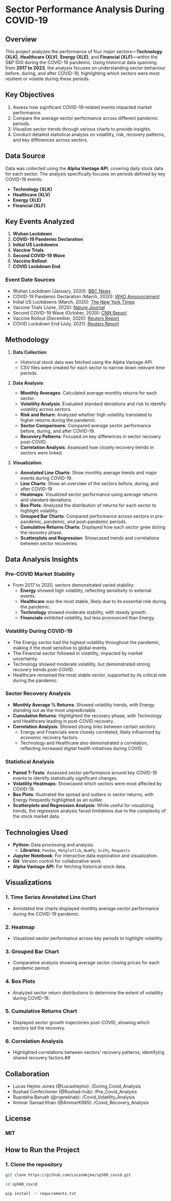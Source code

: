 # **Sector Performance Analysis During COVID-19**

## **Overview**
This project analyzes the performance of four major sectors—**Technology (XLK)**, **Healthcare (XLV)**, **Energy (XLE)**, and **Financial (XLF)**—within the S&P 500 during the COVID-19 pandemic. Using historical data spanning from **2017 to 2023**, the analysis focuses on understanding sector behaviour before, during, and after COVID-19, highlighting which sectors were most resilient or volatile during these periods.

## **Key Objectives**
1. Assess how significant COVID-19-related events impacted market performance.
2. Compare the average sector performance across different pandemic periods.
3. Visualize sector trends through various charts to provide insights.
4. Conduct detailed statistical analysis on volatility, risk, recovery patterns, and key differences across sectors.

## **Data Source**
Data was collected using the **Alpha Vantage API**, covering daily stock data for each sector. The analysis specifically focuses on periods defined by key COVID-19 events:
- **Technology (XLK)**
- **Healthcare (XLV)**
- **Energy (XLE)**
- **Financial (XLF)**

## **Key Events Analyzed**
1. **Wuhan Lockdown**
2. **COVID-19 Pandemic Declaration**
3. **Initial US Lockdowns**
4. **Vaccine Trials**
5. **Second COVID-19 Wave**
6. **Vaccine Rollout**
7. **COVID Lockdown End**

### **Event Date Sources**
- Wuhan Lockdown (January, 2020): [BBC News](https://www.bbc.com/news/world-asia-china-51217455)
- COVID-19 Pandemic Declaration (March, 2020): [WHO Announcement](https://www.who.int/)
- Initial US Lockdowns (March, 2020): [The New York Times](https://www.nytimes.com/)
- Vaccine Trials (June, 2020): [Nature Journal](https://www.nature.com/)
- Second COVID-19 Wave (October, 2020): [CNN Report](https://www.cnn.com/)
- Vaccine Rollout (December, 2020): [Reuters Report](https://www.reuters.com/)
- COVID Lockdown End (July, 2021): [Reuters Report](https://www.reuters.com/)

## **Methodology**
1. **Data Collection**:
   - Historical stock data was fetched using the Alpha Vantage API.
   - CSV files were created for each sector to narrow down relevant time periods.
   
2. **Data Analysis**:
   - **Monthly Averages**: Calculated average monthly returns for each sector.
   - **Volatility Analysis**: Evaluated standard deviations and risk to identify volatility across sectors.
   - **Risk and Return**: Analyzed whether high volatility translated to higher returns during the pandemic.
   - **Sector Comparisons**: Compared average sector performance before, during, and after COVID-19.
   - **Recovery Patterns**: Focused on key differences in sector recovery post-COVID.
   - **Correlation Analysis**: Assessed how closely recovery trends in sectors were linked.
   
3. **Visualization**:
   - **Annotated Line Charts**: Show monthly average trends and major events during COVID-19.
   - **Line Charts**: Show an overview of the sectors before, during, and after COVID-19
   - **Heatmaps**: Visualized sector performance using average returns and standard deviations.
   - **Box Plots**: Analyzed the distribution of returns for each sector to highlight volatility.
   - **Grouped Bar Charts**: Compared performance across sectors in pre-pandemic, pandemic, and post-pandemic periods.
   - **Cumulative Returns Charts**: Displayed how each sector grew during the recovery phase.
   - **Scatterplots and Regression**: Showcased trends and correlations between sector recoveries.

## **Data Analysis Insights**
### **Pre-COVID Market Stability**
- From 2017 to 2020, sectors demonstrated varied stability:
  - **Energy** showed high volatility, reflecting sensitivity to external events.
  - **Healthcare** was the most stable, likely due to its essential role during the pandemic.
  - **Technology** showed moderate stability, with steady growth.
  - **Financials** exhibited volatility, but less pronounced than Energy.

### **Volatility During COVID-19**
- The Energy sector had the highest volatility throughout the pandemic, making it the most sensitive to global events.
- The Financial sector followed in volatility, impacted by market uncertainty.
- Technology showed moderate volatility, but demonstrated strong recovery trends post-COVID.
- Healthcare remained the most stable sector, supported by its critical role during the pandemic.

### **Sector Recovery Analysis**
- **Monthly Average % Returns**: Showed volatility trends, with Energy standing out as the most unpredictable.
- **Cumulative Returns**: Highlighted the recovery phase, with Technology and Healthcare leading in post-COVID recovery.
- **Correlation Analysis**: Showed strong links between certain sectors:
  - Energy and Financials were closely correlated, likely influenced by economic recovery factors.
  - Technology and Healthcare also demonstrated a correlation, reflecting increased digital health initiatives during COVID.

### **Statistical Analysis**
- **Paired T-Tests**: Assessed sector performance around key COVID-19 events to identify statistically significant changes.
- **Volatility Heatmaps**: Showcased which sectors were most affected by COVID-19.
- **Box Plots**: Illustrated the spread and outliers in sector returns, with Energy frequently highlighted as an outlier.
- **Scatterplots and Regression Analysis**: While useful for visualizing trends, the regression analysis faced limitations due to the complexity of the stock market data.

## **Technologies Used**
- **Python**: Data processing and analysis.
  - **Libraries**: `Pandas`, `Matplotlib`, `NumPy`, `SciPy`, `Requests`
- **Jupyter Notebook**: For interactive data exploration and visualization.
- **Git**: Version control for collaborative work.
- **Alpha Vantage API**: For fetching historical stock data.

## **Visualizations**
### 1. **Time Series Annotated Line Chart**
   - Annotated line charts displayed monthly average sector performance during the COVID-19 pandemic.
### 2. **Heatmap**
   - Visualized sector performance across key periods to highlight volatility.
### 3. **Grouped Bar Chart**
   - Comparative analysis showing average sector closing prices for each pandemic period.
### 4. **Box Plots**
   - Analyzed sector return distributions to determine the extent of volatility during COVID-19.
### 5. **Cumulative Returns Chart**
   - Displayed sector growth trajectories post-COVID, showing which sectors led the recovery.
### 6. **Correlation Analysis**
   - Highlighted correlations between sectors’ recovery patterns, identifying shared recovery factors.##


## Collaboration

- Lucas Hejmo Jones  (@Lucashejmo):   /During_Covid_Analysis
- Rushad Confectioner  (@Rushad-hub):   /Pre_Covid_Analysis
- Ruprekha Baruah  (@ruprekhab):   /Covid_Volatility_Analysis
- Ammar Samad Khan  (@AmmarK995):   /Covid_Recovery_Analysis



## **License**
### **MIT**

## **How to Run the Project**
### **1. Clone the repository**
   ```bash
   git clone https://github.com/LucasHejmo/sp500_covid.git

   cd sp500_covid

   pip install -r requirements.txt
